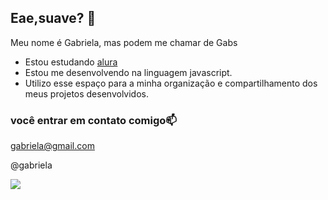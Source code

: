 ## Eae,suave? 💙

Meu nome é Gabriela, mas podem me chamar de Gabs 

- Estou estudando [alura](https://www.alura.com.br)
- Estou me desenvolvendo na linguagem javascript.
- Utilizo esse espaço para a minha organização e compartilhamento dos meus projetos desenvolvidos.

### você entrar em contato comigo📫

gabriela@gmail.com

@gabriela

![](https://i.pinimg.com/550x/d3/40/0a/d3400a52f7e1713cf1029d61e104ad5b.jpg)
